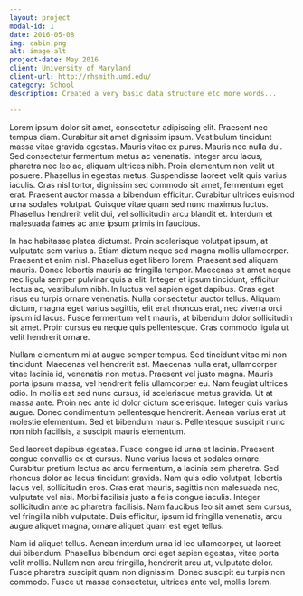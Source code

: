 ```yaml
---
layout: project
modal-id: 1
date: 2016-05-08
img: cabin.png
alt: image-alt
project-date: May 2016
client: University of Maryland
client-url: http://rhsmith.umd.edu/
category: School
description: Created a very basic data structure etc more words...

---
```


Lorem ipsum dolor sit amet, consectetur adipiscing elit. Praesent nec tempus diam. Curabitur sit amet dignissim ipsum. Vestibulum tincidunt massa vitae gravida egestas. Mauris vitae ex purus. Mauris nec nulla dui. Sed consectetur fermentum metus ac venenatis. Integer arcu lacus, pharetra nec leo ac, aliquam ultrices nibh. Proin elementum non velit ut posuere. Phasellus in egestas metus. Suspendisse laoreet velit quis varius iaculis. Cras nisl tortor, dignissim sed commodo sit amet, fermentum eget erat. Praesent auctor massa a bibendum efficitur. Curabitur ultrices euismod urna sodales volutpat. Quisque vitae quam sed nunc maximus luctus. Phasellus hendrerit velit dui, vel sollicitudin arcu blandit et. Interdum et malesuada fames ac ante ipsum primis in faucibus.

In hac habitasse platea dictumst. Proin scelerisque volutpat ipsum, at vulputate sem varius a. Etiam dictum neque sed magna mollis ullamcorper. Praesent et enim nisl. Phasellus eget libero lorem. Praesent sed aliquam mauris. Donec lobortis mauris ac fringilla tempor. Maecenas sit amet neque nec ligula semper pulvinar quis a elit. Integer et ipsum tincidunt, efficitur lectus ac, vestibulum nibh. In luctus vel sapien eget dapibus. Cras eget risus eu turpis ornare venenatis. Nulla consectetur auctor tellus. Aliquam dictum, magna eget varius sagittis, elit erat rhoncus erat, nec viverra orci ipsum id lacus. Fusce fermentum velit mauris, at bibendum dolor sollicitudin sit amet. Proin cursus eu neque quis pellentesque. Cras commodo ligula ut velit hendrerit ornare.

Nullam elementum mi at augue semper tempus. Sed tincidunt vitae mi non tincidunt. Maecenas vel hendrerit est. Maecenas nulla erat, ullamcorper vitae lacinia id, venenatis non metus. Praesent vel justo magna. Mauris porta ipsum massa, vel hendrerit felis ullamcorper eu. Nam feugiat ultrices odio. In mollis est sed nunc cursus, id scelerisque metus gravida. Ut at massa ante. Proin nec ante id dolor dictum scelerisque. Integer quis varius augue. Donec condimentum pellentesque hendrerit. Aenean varius erat ut molestie elementum. Sed et bibendum mauris. Pellentesque suscipit nunc non nibh facilisis, a suscipit mauris elementum.

Sed laoreet dapibus egestas. Fusce congue id urna et lacinia. Praesent congue convallis ex et cursus. Nunc varius lacus et sodales ornare. Curabitur pretium lectus ac arcu fermentum, a lacinia sem pharetra. Sed rhoncus dolor ac lacus tincidunt gravida. Nam quis odio volutpat, lobortis lacus vel, sollicitudin eros. Cras erat mauris, sagittis non malesuada nec, vulputate vel nisi. Morbi facilisis justo a felis congue iaculis. Integer sollicitudin ante ac pharetra facilisis. Nam faucibus leo sit amet sem cursus, vel fringilla nibh vulputate. Duis efficitur, ipsum id fringilla venenatis, arcu augue aliquet magna, ornare aliquet quam est eget tellus.

Nam id aliquet tellus. Aenean interdum urna id leo ullamcorper, ut laoreet dui bibendum. Phasellus bibendum orci eget sapien egestas, vitae porta velit mollis. Nullam non arcu fringilla, hendrerit arcu ut, vulputate dolor. Fusce pharetra suscipit quam non dignissim. Donec suscipit eu turpis non commodo. Fusce ut massa consectetur, ultrices ante vel, mollis lorem.
